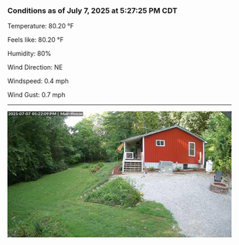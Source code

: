 ### Conditions as of July 7, 2025 at 5:27:25 PM CDT 

Temperature: 80.20 &deg;F

Feels like: 80.20 &deg;F

Humidity: 80%

Wind Direction: NE

Windspeed: 0.4 mph

Wind Gust: 0.7 mph

---

<img src="./images/latest.jpeg"/>


